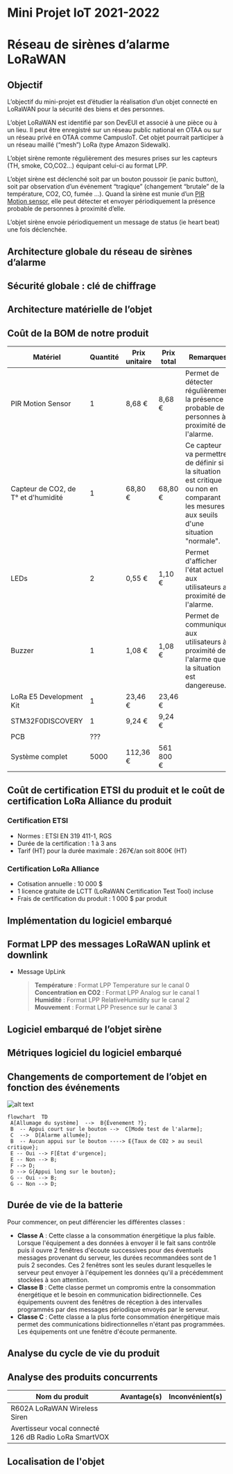 # Mini Projet IoT 2021-2022 
# Réseau de sirènes d’alarme LoRaWAN

## Objectif
L’objectif du mini-projet est d’étudier la réalisation d’un objet connecté en LoRaWAN pour la sécurité des biens et des personnes.

L’objet LoRaWAN est identifié par son DevEUI et associé à une pièce ou à un lieu. Il peut être enregistré sur un réseau public national en OTAA ou sur un réseau privé en OTAA comme CampusIoT. Cet objet pourrait participer à un réseau maillé (“mesh”) LoRa (type Amazon Sidewalk).

L’objet sirène remonte régulièrement des mesures prises sur les capteurs (TH, smoke, CO,CO2...) équipant celui-ci au format LPP.

L’objet sirène est déclenché soit par un bouton poussoir (ie panic button), soit par observation d’un événement “tragique” (changement “brutale” de la température, CO2, CO, fumée …). Quand la sirène est munie d’un [PIR Motion sensor](https://wiki.seeedstudio.com/Grove-PIR_Motion_Sensor/), elle peut détecter et envoyer périodiquement la présence probable de personnes à proximité d’elle.
  
L’objet sirène envoie périodiquement un message de status (ie heart beat) une fois déclenchée.

## Architecture globale du réseau de sirènes d’alarme
## Sécurité globale : clé de chiffrage
## Architecture matérielle de l’objet

## Coût de la BOM de notre produit
|Matériel|Quantité|Prix unitaire|Prix total|Remarques|
|--------|--------|-------------|----------|-|
|PIR Motion Sensor|1|8,68 €|8,68 €|Permet de détecter régulièrement la présence probable de personnes à proximité de l'alarme. 
|Capteur de CO2, de T° et d'humidité|1|68,80 €|68,80 €|Ce capteur va permettre de définir si la situation est critique ou non en comparant les mesures aux seuils d'une situation "normale".|
|LEDs|2|0,55 €|1,10 €|Permet d'afficher l'état actuel aux utilisateurs a proximité de l'alarme.|
|Buzzer|1|1,08 €|1,08 €|Permet de communiquer aux utilisateurs à proximité de l'alarme que la situation est dangereuse.|
|LoRa E5 Development Kit|1|23,46 €|23,46 €|
|STM32F0DISCOVERY|1|9,24 €|9,24 €|
|PCB|???|||
|Système complet|5000|112,36 €|561 800 €|
## Coût de certification ETSI du produit et le coût de certification LoRa Alliance du produit
### Certification ETSI
- Normes : ETSI EN 319 411-1, RGS
- Durée de la certification : 1 à 3 ans 
- Tarif (HT) pour la durée maximale : 267€/an soit 800€ (HT)
### Certification LoRa Alliance
- Cotisation annuelle : 10 000 $
- 1 licence gratuite de LCTT (LoRaWAN Certification Test Tool) incluse
- Frais de certification du produit : 1 000 $ par produit
## Implémentation du logiciel embarqué
## Format LPP des messages LoRaWAN uplink et downlink
- Message UpLink
	> **Température**  : Format LPP Temperature sur le canal 0
	> **Concentration en CO2** : Format LPP Analog sur le canal 1
	> **Humidité** : Format LPP RelativeHumidity sur le canal 2
	> **Mouvement** : Format LPP Presence sur le canal 3
## Logiciel embarqué de l’objet sirène
## Métriques logiciel du logiciel embarqué
## Changements de comportement de l’objet en fonction des événements
![alt text](https://github.com/maximenrs/projetIOT22/blob/main/Images/Automate.png?raw=true)

```mermaid
flowchart  TD  
 A[Allumage du système]  -->  B{Évenement ?};  
 B  -- Appui court sur le bouton -->  C[Mode test de l'alarme];  
 C  -->  D[Alarme allumée];  
 B  -- Aucun appui sur le bouton ----> E{Taux de CO2 > au seuil critique};
 E -- Oui --> F[État d'urgence];
 E -- Non --> B;
 F --> D;
 D --> G{Appui long sur le bouton};
 G -- Oui --> B;
 G -- Non --> D;
```
## Durée de vie de la batterie
Pour commencer, on peut différencier les différentes classes : 
-   **Classe A** : Cette classe a la consommation énergétique la plus faible. Lorsque l'équipement a des données à envoyer il le fait sans contrôle puis il ouvre 2 fenêtres d'écoute successives pour des éventuels messages provenant du serveur, les durées recommandées sont de 1 puis 2 secondes. Ces 2 fenêtres sont les seules durant lesquelles le serveur peut envoyer à l'équipement les données qu'il a précédemment stockées à son attention.
-   **Classe B** : Cette classe permet un compromis entre la consommation énergétique et le besoin en communication bidirectionnelle. Ces équipements ouvrent des fenêtres de réception à des intervalles programmés par des messages périodique envoyés par le serveur.
-   **Classe C** : Cette classe a la plus forte consommation énergétique mais permet des communications bidirectionnelles n'étant pas programmées. Les équipements ont une fenêtre d'écoute permanente.

## Analyse du cycle de vie du produit
## Analyse des produits concurrents
|Nom du produit|Avantage(s)|Inconvénient(s)|
|--------------|-----------|---------------|
|R602A LoRaWAN Wireless Siren|||
|Avertisseur vocal connecté 126 dB Radio LoRa SmartVOX|||
## Localisation de l'objet





